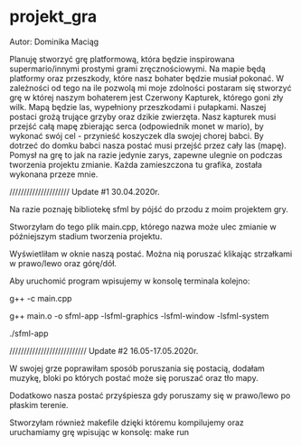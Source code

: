 # projekt_gra
Autor: Dominika Maciąg

Planuję stworzyć grę platformową, która będzie inspirowana supermario/innymi prostymi grami zręcznościowymi. 
Na mapie będą platformy oraz przeszkody, które nasz bohater będzie musiał pokonać. 
W zależności od tego na ile pozwolą mi moje zdolności postaram się stworzyć grę w której naszym bohaterem jest Czerwony Kapturek, którego goni zły wilk. Mapą będzie las, wypełniony przeszkodami i pułapkami. Naszej postaci grożą trujące grzyby oraz dzikie zwierzęta. Nasz kapturek musi przejść całą mapę zbierając serca (odpowiednik monet w mario), by wykonać swój cel - przynieść koszyczek dla swojej chorej babci. By dotrzeć do domku babci nasza postać musi przejść przez cały las (mapę). 
Pomysł na grę to jak na razie jedynie zarys, zapewne ulegnie on podczas tworzenia projektu zmianie. Każda zamieszczona tu grafika, została wykonana przeze mnie. 


/////////////////////
Update #1 30.04.2020r.

Na razie poznaję bibliotekę sfml by pójść do przodu z moim projektem gry. 

Stworzyłam do tego plik main.cpp, którego nazwa może ulec zmianie w późniejszym stadium tworzenia projektu.

Wyświetliłam w oknie naszą postać. Można nią poruszać klikając strzałkami w prawo/lewo oraz górę/dół. 

Aby uruchomić program wpisujemy w konsolę terminala kolejno:

g++ -c main.cpp

g++ main.o -o sfml-app -lsfml-graphics -lsfml-window -lsfml-system

./sfml-app


///////////////////////////
Update #2 16.05-17.05.2020r.

W swojej grze poprawiłam sposób poruszania się postacią, dodałam muzykę, bloki po których postać może się poruszać oraz tło mapy. 

Dodatkowo nasza postać przyśpiesza gdy poruszamy się w prawo/lewo po płaskim terenie. 

Stworzyłam również makefile dzięki któremu kompilujemy oraz uruchamiamy grę wpisując w konsolę: make run


